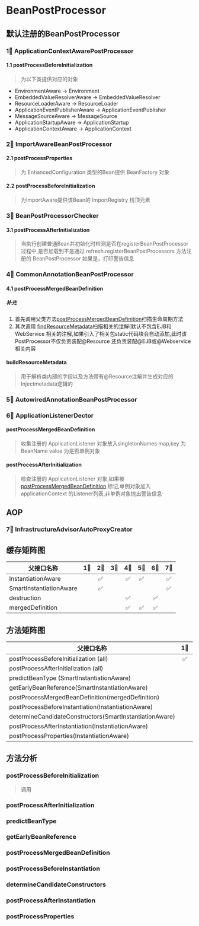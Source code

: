 # BeanPostProcessor

## 默认注册的BeanPostProcessor

### 1⃣️ ApplicationContextAwarePostProcessor

#### 1.1 postProcessBeforeInitialization

> 为以下类提供对应的对象

* EnvironmentAware -> Environment
* EmbeddedValueResolverAware -> EmbeddedValueResolver
* ResourceLoaderAware -> ResourceLoader
* ApplicationEventPublisherAware -> ApplicationEventPublisher
* MessageSourceAware -> MessageSource
* ApplicationStartupAware -> ApplicationStartup
* ApplicationContextAware -> ApplicationContext

### 2⃣️ ImportAwareBeanPostProcessor

#### 2.1 postProcessProperties

> 为 EnhancedConfiguration 类型的Bean提供 BeanFactory 对象

#### 2.2 postProcessBeforeInitialization

> 为ImportAware提供该Bean的 ImportRegistry 栈顶元素

### 3⃣️ BeanPostProcessorChecker

#### 3.1 postProcessAfterInitialization

> 当执行创建普通Bean并初始化时检测是否在registerBeanPostProcessor 过程中,是否加载到不是通过 refresh.registerBeanPostProcessors 方法注册的 BeanPostProcessor 如果是，打印警告信息

### 4⃣️ CommonAnnotationBeanPostProcessor

#### 4.1 postProcessMergedBeanDefinition

##### 补充

1. 首先调用父类方法[postProcessMergedBeanDefinition](./3.1_InitDestroyAnnotationBeanPostProcessor.md#postProcessMergedBeanDefinition)扫描生命周期方法
2. 其次调用 [findResourceMetadata](#findResourceMetadata)扫描相关的注解(默认不包含EJB和WebService 相关的注解,如果引入了相关包static代码块会自动添加,此时该PostProcessor不仅负责装配@Resource 还负责装配@EJB或@Webservice 相关内容

#### buildResourceMetadata

> 用于解析类内部的字段以及方法带有@Resource注解并生成对应的Injectmetadata逻辑的

### 5⃣️ AutowiredAnnotationBeanPostProcessor

### 6⃣️ ApplicationListenerDector

#### postProcessMergedBeanDefinition

> 收集注册的 ApplicationListener 对象放入singletonNames map,key 为BeanName value 为是否单例对象

#### postProcessAfterInitialization

> 检查注册的 ApplicationListener 对象,如果被 [postProcessMergedBeanDefinition](#postProcessMergedBeanDefinition) 标记,单例对象加入applicationContext 的Listener列表,非单例对象抛出警告信息·

## AOP

### 7⃣️ InfrastructureAdvisorAutoProxyCreator

## 缓存矩阵图

| 父接口名称              |   1⃣️   |   2⃣️   |   3⃣️   |   4⃣️   |   5⃣️   |   6⃣️   |   7⃣️   |
| ----------------------- | :---: | :---: | :---: | :---: | :---: | :---: | :---: |
| InstantiationAware      |       |   ✅   |       |   ✅   |   ✅   |       |   ✅   |
| SmartInstantiationAware |       |   ✅   |       |       |       |       |   ✅   |
| destruction             |       |       |       |   ✅   |       |   ✅   |       |
| mergedDefinition        |       |       |       |   ✅   |   ✅   |   ✅   |       |

## 方法矩阵图

| 父接口名称                                              |   1⃣️   |   2⃣️   |   3⃣️   |   4⃣️   |   5⃣️   |   6⃣️   |   7⃣️   |
| ------------------------------------------------------- | :---: | :---: | :---: | :---: | :---: | :---: | :---: |
| postProcessBeforeInitialization (all)                   |   ✅   |   ✅   |   ❌   |       |       |   ❌   |       |
| postProcessAfterInitialization (all)                    |       |       |   ✅   |   ✅   |       |   ✅   |       |
| predictBeanType (SmartInstantiationAware)               |       |       |       |       |       |       |   ✅   |
| getEarlyBeanReference(SmartInstantiationAware)          |       |       |       |       |       |       |   ✅   |
| postProcessMergedBeanDefinition(mergedDefinition)       |       |       |       |   ✅   |   ✅   |   ✅   |       |
| postProcessBeforeInstantiation(InstantiationAware)      |       |       |       |   ❌   |   ❌   |       |   ✅   |
| determineCandidateConstructors(SmartInstantiationAware) |       |       |       |       |   ✅   |       |   ❌   |
| postProcessAfterInstantiation(InstantiationAware)       |       |       |       |   ❌   |       |       |       |
| postProcessProperties(InstantiationAware)               |       |   ✅   |       |   ✅   |   ✅   |       |   ❌   |

## 方法分析

### postProcessBeforeInitialization

> 调用

### postProcessAfterInitialization

### predictBeanType

### getEarlyBeanReference

### postProcessMergedBeanDefinition

### postProcessBeforeInstantiation

### determineCandidateConstructors

### postProcessAfterInstantiation

### postProcessProperties
